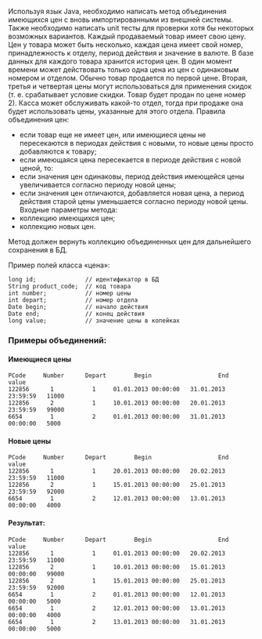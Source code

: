 Используя язык Java, необходимо написать метод объединения имеющихся цен с
вновь импортированными из внешней системы. Также необходимо написать unit тесты для
проверки хотя бы некоторых возможных вариантов.
Каждый продаваемый товар имеет свою цену. Цен у товара может быть несколько,
каждая цена имеет свой номер, принадлежность к отделу, период действия и значение в
валюте.
В базе данных для каждого товара хранится история цен. В один момент времени
может действовать только одна цена из цен с одинаковым номером и отделом. Обычно товар
продается по первой цене. Вторая, третья и четвертая цены могут использоваться для
применения скидок (т. е. срабатывает условие скидки. Товар будет продан по цене номер 2).
Касса может обслуживать какой-то отдел, тогда при продаже она будет использовать цены,
указанные для этого отдела.
Правила объединения цен:
- если товар еще не имеет цен, или имеющиеся цены не пересекаются в периодах действия
с новыми, то новые цены просто добавляются к товару;
- если имеющаяся цена пересекается в периоде действия с новой ценой, то:
- если значения цен одинаковы, период действия имеющейся цены увеличивается
согласно периоду новой цены;
- если значения цен отличаются, добавляется новая цена, а период действия старой
цены уменьшается согласно периоду новой цены.
Входные параметры метода:
- коллекцию имеющихся цен;
- коллекцию новых цен.

Метод должен вернуть коллекцию объединенных цен для дальнейшего сохранения в
БД.

Пример полей класса «цена»:
```
long id;              // идентификатор в БД
String product_code;  // код товара
int number;           // номер цены
int depart;           // номер отдела
Date begin;           // начало действия
Date end;             // конец действия
long value;           // значение цены в копейках
```

### Примеры объединений:

#### Имеющиеся цены
```
PCode     Number      Depart        Begin                   End           value
122856      1           1     01.01.2013 00:00:00   31.01.2013 23:59:59   11000
122856      2           1     10.01.2013 00:00:00   20.01.2013 23:59:59   99000
6654        1           2     01.01.2013 00:00:00   31.01.2013 00:00:00   5000
```
#### Новые цены
```
PCode     Number      Depart        Begin                   End           value
122856      1           1     20.01.2013 00:00:00   20.02.2013 23:59:59   11000
122856      2           1     15.01.2013 00:00:00   25.01.2013 23:59:59   92000
6654        1           2     12.01.2013 00:00:00   13.01.2013 00:00:00   4000
```
#### Результат:
```
PCode     Number      Depart        Begin                   End           value
122856      1           1     01.01.2013 00:00:00   20.02.2013 23:59:59   11000
122856      2           1     10.01.2013 00:00:00   15.01.2013 00:00:00   99000
122856      2           1     15.01.2013 00:00:00   25.01.2013 23:59:59   92000
6654        1           2     01.01.2013 00:00:00   12.01.2013 00:00:00   5000
6654        1           2     12.01.2013 00:00:00   13.01.2013 00:00:00   4000
6654        1           2     13.01.2013 00:00:00   31.01.2013 00:00:00   5000
```
